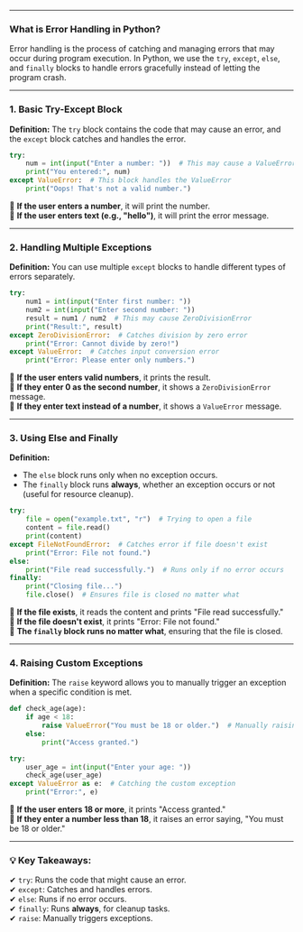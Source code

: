

---

### **What is Error Handling in Python?**  
Error handling is the process of catching and managing errors that may occur during program execution. In Python, we use the `try`, `except`, `else`, and `finally` blocks to handle errors gracefully instead of letting the program crash.

---

### **1. Basic Try-Except Block**  
**Definition:** The `try` block contains the code that may cause an error, and the `except` block catches and handles the error.  

```python
try:
    num = int(input("Enter a number: "))  # This may cause a ValueError if input is not a number
    print("You entered:", num)
except ValueError:  # This block handles the ValueError
    print("Oops! That's not a valid number.")
```
🔹 **If the user enters a number**, it will print the number.  
🔹 **If the user enters text (e.g., "hello")**, it will print the error message.

---

### **2. Handling Multiple Exceptions**  
**Definition:** You can use multiple `except` blocks to handle different types of errors separately.  

```python
try:
    num1 = int(input("Enter first number: "))
    num2 = int(input("Enter second number: "))
    result = num1 / num2  # This may cause ZeroDivisionError
    print("Result:", result)
except ZeroDivisionError:  # Catches division by zero error
    print("Error: Cannot divide by zero!")
except ValueError:  # Catches input conversion error
    print("Error: Please enter only numbers.")
```
🔹 **If the user enters valid numbers**, it prints the result.  
🔹 **If they enter 0 as the second number**, it shows a `ZeroDivisionError` message.  
🔹 **If they enter text instead of a number**, it shows a `ValueError` message.

---

### **3. Using Else and Finally**  
**Definition:**  
- The `else` block runs only when no exception occurs.  
- The `finally` block runs **always**, whether an exception occurs or not (useful for resource cleanup).  

```python
try:
    file = open("example.txt", "r")  # Trying to open a file
    content = file.read()
    print(content)
except FileNotFoundError:  # Catches error if file doesn't exist
    print("Error: File not found.")
else:
    print("File read successfully.")  # Runs only if no error occurs
finally:
    print("Closing file...")
    file.close()  # Ensures file is closed no matter what
```
🔹 **If the file exists**, it reads the content and prints "File read successfully."  
🔹 **If the file doesn't exist**, it prints "Error: File not found."  
🔹 **The `finally` block runs no matter what**, ensuring that the file is closed.

---

### **4. Raising Custom Exceptions**  
**Definition:** The `raise` keyword allows you to manually trigger an exception when a specific condition is met.  

```python
def check_age(age):
    if age < 18:
        raise ValueError("You must be 18 or older.")  # Manually raising an exception
    else:
        print("Access granted.")

try:
    user_age = int(input("Enter your age: "))
    check_age(user_age)
except ValueError as e:  # Catching the custom exception
    print("Error:", e)
```
🔹 **If the user enters 18 or more**, it prints "Access granted."  
🔹 **If they enter a number less than 18**, it raises an error saying, "You must be 18 or older."

---

### **💡 Key Takeaways:**  
✔ `try`: Runs the code that might cause an error.  
✔ `except`: Catches and handles errors.  
✔ `else`: Runs if no error occurs.  
✔ `finally`: Runs **always**, for cleanup tasks.  
✔ `raise`: Manually triggers exceptions.  


